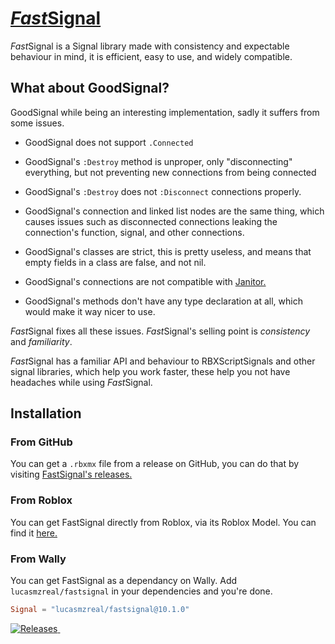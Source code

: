 # [*Fast*Signal](https://github.com/RBLXUtils/FastSignal)

*Fast*Signal is a Signal library made with consistency and expectable behaviour in mind, it is efficient, easy to use, and widely compatible.

## What about GoodSignal?

GoodSignal while being an interesting implementation, sadly it suffers from some issues.

* GoodSignal does not support `.Connected`

* GoodSignal's `:Destroy` method is unproper, only "disconnecting" everything, but not preventing new connections from being connected

* GoodSignal's `:Destroy` does not `:Disconnect` connections properly.

* GoodSignal's connection and linked list nodes are the same thing, which causes issues such as disconnected connections leaking the connection's function, signal, and other connections.

* GoodSignal's classes are strict, this is pretty useless, and means that empty fields in a class are false, and not nil.

* GoodSignal's connections are not compatible with [Janitor.](https://GitHub.com/howmanysmall/Janitor)

* GoodSignal's methods don't have any type declaration at all, which would make it way nicer to use.

*Fast*Signal fixes all these issues.
*Fast*Signal's selling point is *consistency* and *familiarity*.

*Fast*Signal has a familiar API and behaviour to RBXScriptSignals and other signal libraries, which help you work faster, these help you not have headaches while using *Fast*Signal.

## Installation

### From GitHub

You can get a `.rbxmx` file from a release on GitHub, you can do that by visiting [FastSignal's releases.](https://github.com/RBLXUtils/FastSignal/releases)

### From Roblox

You can get FastSignal directly from Roblox, via its Roblox Model.
You can find it [here.](https://www.roblox.com/library/6532460357)

### From Wally

You can get FastSignal as a dependancy on Wally.
Add `lucasmzreal/fastsignal` in your dependencies and you're done.

```toml
Signal = "lucasmzreal/fastsignal@10.1.0"
```

<a href="https://github.com/LucasMZReal/FastSignal/releases">
    <img alt="Releases" src="https://img.shields.io/github/v/release/LucasMZReal/FastSignal">
    </img>
</a>

<a href="https://github.com/LucasMZReal/FastSignal">
    <img alt="" src="https://img.shields.io/github/downloads/LucasMZReal/FastSignal/total">
    </img>
</a>
